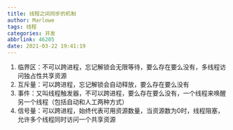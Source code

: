 ```yaml
---
title: 线程之间同步的机制
author: Marlowe
tags: 线程
categories: 并发
abbrlink: 46205
date: 2021-03-22 19:41:19
---
```

<!--more-->

1. 临界区：不可以跨进程，忘记解锁会无限等待，要么存在要么没有，多线程访问独占性共享资源
2. 互斥量：可以跨进程，忘记解锁会自动释放，要么存在要么没有
3. 事件：又叫线程触发器，不可以跨进程，要么存在要么没有，一个线程来唤醒另一个线程（包括自动和人工两种方式）
4. 信号量：可以跨进程，始终代表可用资源数量，当资源数为0时，线程阻塞，允许多个线程同时访问一个共享资源


